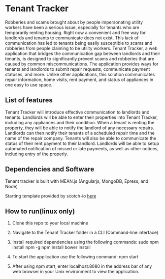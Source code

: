 # Tenant Tracker

Robberies and scams brought about by people impersonating utility workers have been a serious issue, especially for tenants who are temporarily renting housing. Right now a convenient and free way for landlords and tenants to communicate does not exist. This lack of communication has led to tenants being easily susceptible to scams and robberies from people claiming to be utility workers. 
Tenant Tracker, a web application that bridges the communication gap between landlords and their tenants, is designed to significantly prevent scams and robberies that are caused by common miscommunications. The application provides ways for tenants and landlords to submit repair requests, communicate payment statuses, and more. Unlike other applications, this solution communicates repair information, home visits, rent payment, and status of appliances in one easy to use space. 

## List of features
Tenant Tracker will introduce effective communication to landlords and tenants. Landlords will be able to enter their properties into Tenant Tracker, including any appliances and their condition. When a tenant is renting the property, they will be able to notify the landlord of any necessary repairs. Landlords can then notify their tenants of a scheduled repair time and the name of the repair company. Tenants will also be able to communicate the status of their rent payment to their landlord. Landlords will be able to setup automated notification of missed or late payments, as well as other notices, including entry of the properly.

## Dependencies and Software
Tenant tracker is built with MEAN.js (Angularjs, MongoDB, Epress, and Node)

Starting template provided by scotch-io [here](https://github.com/scotch-io/starter-node-angular)

## How to run(linux only)

1. Clone this repo to your local machine

2. Navigate to the Tenant Tracker folder in a CLI (Command-line interface)

3. Install required dependencies using the following commands: 
      sudo npm install npm -g
      npm install 
      bower install

4. To start the application use the following command: 
      npm start

5. After using npm start, enter localhost:8080 in the address bar of any web browser in your Unix environment to view the application.
